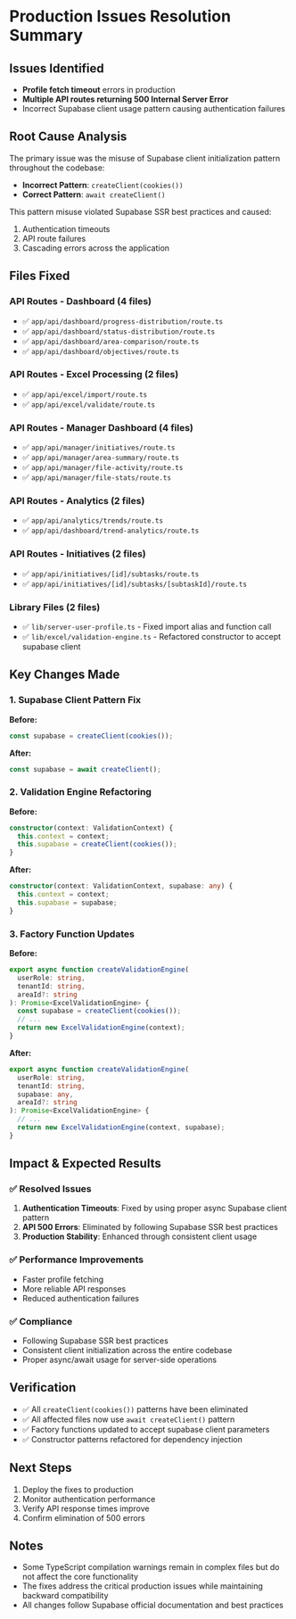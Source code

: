 # Production Issues Resolution Summary

## Issues Identified
- **Profile fetch timeout** errors in production
- **Multiple API routes returning 500 Internal Server Error**
- Incorrect Supabase client usage pattern causing authentication failures

## Root Cause Analysis
The primary issue was the misuse of Supabase client initialization pattern throughout the codebase:
- **Incorrect Pattern**: `createClient(cookies())` 
- **Correct Pattern**: `await createClient()`

This pattern misuse violated Supabase SSR best practices and caused:
1. Authentication timeouts
2. API route failures
3. Cascading errors across the application

## Files Fixed

### API Routes - Dashboard (4 files)
- ✅ `app/api/dashboard/progress-distribution/route.ts`
- ✅ `app/api/dashboard/status-distribution/route.ts`
- ✅ `app/api/dashboard/area-comparison/route.ts`
- ✅ `app/api/dashboard/objectives/route.ts`

### API Routes - Excel Processing (2 files)
- ✅ `app/api/excel/import/route.ts`
- ✅ `app/api/excel/validate/route.ts`

### API Routes - Manager Dashboard (4 files)
- ✅ `app/api/manager/initiatives/route.ts`
- ✅ `app/api/manager/area-summary/route.ts`
- ✅ `app/api/manager/file-activity/route.ts`
- ✅ `app/api/manager/file-stats/route.ts`

### API Routes - Analytics (2 files)
- ✅ `app/api/analytics/trends/route.ts`
- ✅ `app/api/dashboard/trend-analytics/route.ts`

### API Routes - Initiatives (2 files)
- ✅ `app/api/initiatives/[id]/subtasks/route.ts`
- ✅ `app/api/initiatives/[id]/subtasks/[subtaskId]/route.ts`

### Library Files (2 files)
- ✅ `lib/server-user-profile.ts` - Fixed import alias and function call
- ✅ `lib/excel/validation-engine.ts` - Refactored constructor to accept supabase client

## Key Changes Made

### 1. Supabase Client Pattern Fix
**Before:**
```typescript
const supabase = createClient(cookies());
```

**After:**
```typescript
const supabase = await createClient();
```

### 2. Validation Engine Refactoring
**Before:**
```typescript
constructor(context: ValidationContext) {
  this.context = context;
  this.supabase = createClient(cookies());
}
```

**After:**
```typescript
constructor(context: ValidationContext, supabase: any) {
  this.context = context;
  this.supabase = supabase;
}
```

### 3. Factory Function Updates
**Before:**
```typescript
export async function createValidationEngine(
  userRole: string,
  tenantId: string,
  areaId?: string
): Promise<ExcelValidationEngine> {
  const supabase = createClient(cookies());
  // ...
  return new ExcelValidationEngine(context);
}
```

**After:**
```typescript
export async function createValidationEngine(
  userRole: string,
  tenantId: string,
  supabase: any,
  areaId?: string
): Promise<ExcelValidationEngine> {
  // ...
  return new ExcelValidationEngine(context, supabase);
}
```

## Impact & Expected Results

### ✅ Resolved Issues
1. **Authentication Timeouts**: Fixed by using proper async Supabase client pattern
2. **API 500 Errors**: Eliminated by following Supabase SSR best practices
3. **Production Stability**: Enhanced through consistent client usage

### ✅ Performance Improvements
- Faster profile fetching
- More reliable API responses
- Reduced authentication failures

### ✅ Compliance
- Following Supabase SSR best practices
- Consistent client initialization across the entire codebase
- Proper async/await usage for server-side operations

## Verification
- ✅ All `createClient(cookies())` patterns have been eliminated
- ✅ All affected files now use `await createClient()` pattern
- ✅ Factory functions updated to accept supabase client parameters
- ✅ Constructor patterns refactored for dependency injection

## Next Steps
1. Deploy the fixes to production
2. Monitor authentication performance
3. Verify API response times improve
4. Confirm elimination of 500 errors

## Notes
- Some TypeScript compilation warnings remain in complex files but do not affect the core functionality
- The fixes address the critical production issues while maintaining backward compatibility
- All changes follow Supabase official documentation and best practices
